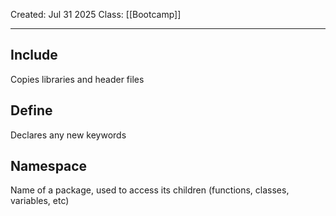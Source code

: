 Created: Jul 31 2025
Class: [[Bootcamp]] 
- - -
## Include
Copies libraries and header files

## Define
Declares any new keywords

## Namespace
Name of a package, used to access its children (functions, classes, variables, etc)